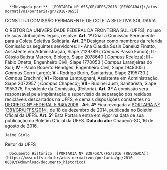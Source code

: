       **Revogada por:**  [PORTARIA Nº 655/GR/UFFS/2018 (REVOGADA)](/atos-normativos/portaria/gr/2018-0655) 

   CONSTITUI COMISSÃO PERMANENTE DE COLETA SELETIVA SOLIDÁRIA  

 O REITOR DA UNIVERSIDADE FEDERAL DA FRONTEIRA SUL (UFFS), no uso de suas atribuições legais, resolve:   **Art. 1º** Criar a Comissão Permanente para a Coleta Seletiva Solidária.   **Art. 2º** Designar como membros da referida Comissão os seguintes servidores: **I -** Ana Claudia Susin Daneluz Finatto, Assistente em Administração, Siape 2129789 ( *Campus* Passo Fundo); **II -** Cássio Batista Marcon, Biólogo, Siape 2078640 ( *Campus* Realeza); **III -** Fábio Onetta, Engenheiro Civil, Siape 1770053 ( *Campus* Laranjeiras do Sul); **IV -** Paulo Roberto Hendges, Engenheiro Civil, Siape 1948305 ( *Campus* Cerro Largo); **V -** Rodrigo Burin, Sanitarista, Siape 2195730 ( *Campus* Erechim); **VI -** Rosana Lampugnani, Assistente em Administração, Siape 2072957 ( *Campus* Chapecó); **VII -** Rudinei Justi, Sanitarista, Siape 1955375, Presidente da Comissão, (Reitoria).   **Art. 3º** A comissão será responsável pela implantação e supervisão da separação dos resíduos recicláveis descartados na UFFS, e demais disposições constantes no [DECRETO Nº FEDERAL 5.940/2006](http://www.planalto.gov.br/ccivil_03/_ato2004-2006/2006/decreto/d5940.htm)  .   **Art. 4º** Fica revogada a [PORTARIA Nº 1381/GR/UFFS/2014](https://www.uffs.edu.br/atos-normativos/portaria/gr/2014-1381)  , de 18 de dezembro de 2014, publicada no Boletim Oficial da UFFS.   **Art. 5º** Esta Portaria entra em vigor na data de sua publicação no Boletim Oficial da UFFS.      **Data do ato:** Chapecó-SC, 16 de agosto de 2016.   
 

    Jaime Giolo   
 Reitor da UFFS 

      Documento Histórico  [PORTARIA Nº 838/GR/UFFS/2016 (REVOGADA)](https://www.uffs.edu.br/atos-normativos/portaria/gr/2016-0838/@@download/documento_historico)     
      